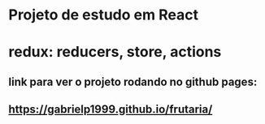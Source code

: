 # Projeto de estudo em React
# redux: reducers, store, actions
## link para ver o projeto rodando no github pages:
## https://gabrielp1999.github.io/frutaria/